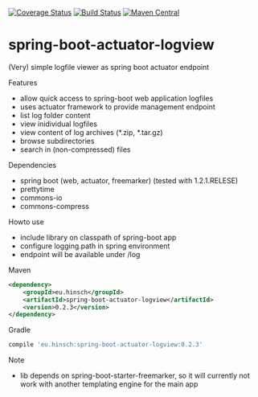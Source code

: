 [![Coverage Status](https://coveralls.io/repos/lukashinsch/spring-boot-actuator-logview/badge.svg?branch=master)](https://coveralls.io/r/lukashinsch/spring-boot-actuator-logview?branch=master)
[![Build Status](https://travis-ci.org/lukashinsch/spring-boot-actuator-logview.svg?branch=master)](https://travis-ci.org/lukashinsch/spring-boot-actuator-logview)
[![Maven Central](https://maven-badges.herokuapp.com/maven-central/eu.hinsch/spring-boot-actuator-logview/badge.svg)](https://maven-badges.herokuapp.com/maven-central/eu.hinsch/spring-boot-actuator-logview/)

# spring-boot-actuator-logview
(Very) simple logfile viewer as spring boot actuator endpoint

Features
* allow quick access to spring-boot web application logfiles
* uses actuator framework to provide management endpoint
* list log folder content
* view inidividual logfiles
* view content of log archives (*.zip, *.tar.gz)
* browse subdirectories
* search in (non-compressed) files

Dependencies
* spring boot (web, actuator, freemarker) (tested with 1.2.1.RELESE)
* prettytime
* commons-io
* commons-compress

Howto use
* include library on classpath of spring-boot app
* configure logging.path in spring environment
* endpoint will be available under <management-base>/log

Maven
```xml
<dependency>
    <groupId>eu.hinsch</groupId>
    <artifactId>spring-boot-actuator-logview</artifactId>
    <version>0.2.3</version>
</dependency>
```

Gradle
```groovy
compile 'eu.hinsch:spring-boot-actuator-logview:0.2.3'
```
Note
* lib depends on spring-boot-starter-freemarker, so it will currently not work with another templating engine for the main app
